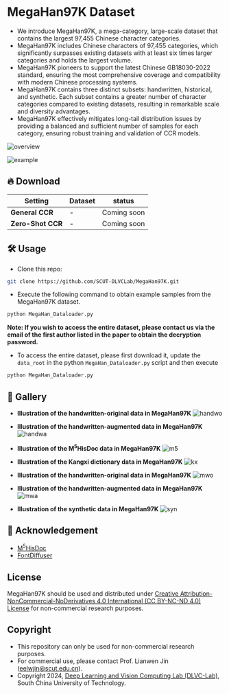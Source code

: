 # MegaHan97K Dataset

* We introduce MegaHan97K, a mega-category, large-scale dataset that contains the largest 97,455 Chinese character categories.
* MegaHan97K includes Chinese characters of 97,455 categories, which significantly surpasses existing datasets with at least six times larger categories and holds the largest volume.
* MegaHan97K pioneers to support the latest Chinese GB18030-2022 standard, ensuring the most comprehensive coverage and compatibility with modern Chinese processing systems.
* MegaHan97K contains three distinct subsets: handwritten, historical, and synthetic. Each subset contains a greater number of character categories compared to existing datasets, resulting in remarkable scale and diversity advantages.
* MegaHan97K effectively mitigates long-tail distribution issues by providing a balanced and sufficient number of samples for each category, ensuring robust training and validation of CCR models.

![overview](/images/overview.png)

![example](/images/all_data.png)



## 🔥 Download
| **Setting**             | **Dataset** | **status** |
|-------------------------|----------------|------------|
| **General CCR**         | - | Coming soon |
| **Zero-Shot CCR**       | - | Coming soon |

## 🛠️ Usage

* Clone this repo:
```bash
git clone https://github.com/SCUT-DLVCLab/MegaHan97K.git
```

* Execute the following command to obtain example samples from the MegaHan97K dataset.
```python
python MegaHan_Dataloader.py
```

**Note: If you wish to access the entire dataset, please contact us via the email of the first author listed in the paper to obtain the decryption password.**
* To access the entire dataset, please first download it, update the ```data_root``` in the python ```MegaHan_Dataloader.py``` script and then execute
```python
python MegaHan_Dataloader.py
```


## 🌄 Gallery

<!-- * **Overview** -->


* **Illustration of the handwritten-original data in MegaHan97K**
![handwo](/images/handw.png)

* **Illustration of the handwritten-augmented data in MegaHan97K**
![handwa](/images/handw_rand.png)

* **Illustration of the M<sup>5</sup>HisDoc data in MegaHan97K**
![m5](/images/guji.png)

* **Illustration of the Kangxi dictionary data in MegaHan97K**
![kx](/images/kxzd.png)

* **Illustration of the handwritten-original data in MegaHan97K**
![mwo](/images/mwrite.png)

* **Illustration of the handwritten-augmented data in MegaHan97K**
![mwa](/images/mwrite_rand.png)

* **Illustration of the synthetic data in MegaHan97K**
![syn](/images/syn.png)

## 💙 Acknowledgement
- [M<sup>5</sup>HisDoc](https://github.com/HCIILAB/M5HisDoc)
- [FontDiffuser](https://github.com/yeungchenwa/FontDiffuser)

## License
MegaHan97K should be used and distributed under [Creative Attribution-NonCommercial-NoDerivatives 4.0 International (CC BY-NC-ND 4.0) License](https://creativecommons.org/licenses/by-nc-nd/4.0/) for non-commercial research purposes.
## Copyright

- This repository can only be used for non-commercial research purposes.
- For commercial use, please contact Prof. Lianwen Jin (eelwjin@scut.edu.cn).
- Copyright 2024, [Deep Learning and Vision Computing Lab (DLVC-Lab)](http://www.dlvc-lab.net), South China University of Technology. 
